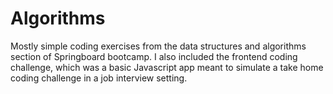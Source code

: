 # Algorithms
Mostly simple coding exercises from the data structures and algorithms section of Springboard bootcamp.  I also included the frontend coding challenge, which was a basic Javascript app meant to simulate a take home coding challenge in a job interview setting.
